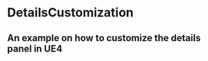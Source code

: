 DetailsCustomization
====================

An example on how to customize the details panel in UE4
-------------------------------------------------------